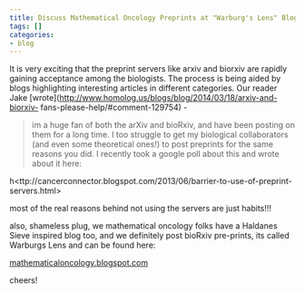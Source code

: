 ```yaml
---
title: Discuss Mathematical Oncology Preprints at "Warburg's Lens" Blog
tags: []
categories:
- blog
---
```

It is very exciting that the preprint servers like arxiv and biorxiv are
rapidly gaining acceptance among the biologists. The process is being aided by
blogs highlighting interesting articles in different categories. Our reader
Jake [wrote](http://www.homolog.us/blogs/blog/2014/03/18/arxiv-and-biorxiv-
fans-please-help/#comment-129754) \-
<!--more-->

> im a huge fan of both the arXiv and bioRxiv, and have been posting on them
for a long time. I too struggle to get my biological collaborators (and even
some theoretical ones!) to post preprints for the same reasons you did. I
recently took a google poll about this and wrote about it here:

h<ttp://cancerconnector.blogspot.com/2013/06/barrier-to-use-of-preprint-
servers.html>

most of the real reasons behind not using the servers are just habits!!!

also, shameless plug, we mathematical oncology folks have a Haldanes Sieve
inspired blog too, and we definitely post bioRxiv pre-prints, its called
Warburgs Lens and can be found here:

[mathematicaloncology.blogspot.com](http://mathematicaloncology.blogspot.com/)

cheers!

